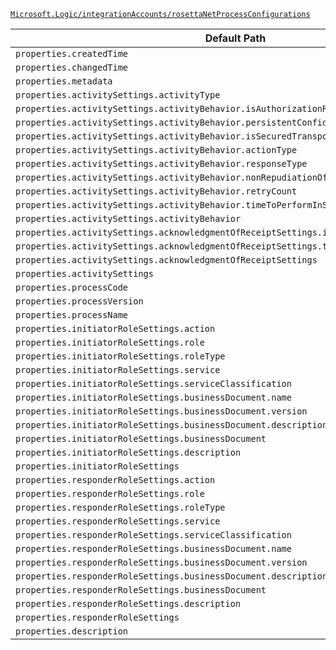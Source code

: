 [`Microsoft.Logic/integrationAccounts/rosettaNetProcessConfigurations`](https://docs.microsoft.com/en-us/azure/templates/microsoft.logic/integrationaccounts/rosettanetprocessconfigurations)

| Default Path | Alias |
|---|---|
| `properties.createdTime` | `Microsoft.Logic/integrationAccounts/rosettaNetProcessConfigurations/createdTime` |
| `properties.changedTime` | `Microsoft.Logic/integrationAccounts/rosettaNetProcessConfigurations/changedTime` |
| `properties.metadata` | `Microsoft.Logic/integrationAccounts/rosettaNetProcessConfigurations/metadata` |
| `properties.activitySettings.activityType` | `Microsoft.Logic/integrationAccounts/rosettaNetProcessConfigurations/activitySettings.activityType` |
| `properties.activitySettings.activityBehavior.isAuthorizationRequired` | `Microsoft.Logic/integrationAccounts/rosettaNetProcessConfigurations/activitySettings.activityBehavior.isAuthorizationRequired` |
| `properties.activitySettings.activityBehavior.persistentConfidentialityScope` | `Microsoft.Logic/integrationAccounts/rosettaNetProcessConfigurations/activitySettings.activityBehavior.persistentConfidentialityScope` |
| `properties.activitySettings.activityBehavior.isSecuredTransportRequired` | `Microsoft.Logic/integrationAccounts/rosettaNetProcessConfigurations/activitySettings.activityBehavior.isSecuredTransportRequired` |
| `properties.activitySettings.activityBehavior.actionType` | `Microsoft.Logic/integrationAccounts/rosettaNetProcessConfigurations/activitySettings.activityBehavior.actionType` |
| `properties.activitySettings.activityBehavior.responseType` | `Microsoft.Logic/integrationAccounts/rosettaNetProcessConfigurations/activitySettings.activityBehavior.responseType` |
| `properties.activitySettings.activityBehavior.nonRepudiationOfOriginAndContent` | `Microsoft.Logic/integrationAccounts/rosettaNetProcessConfigurations/activitySettings.activityBehavior.nonRepudiationOfOriginAndContent` |
| `properties.activitySettings.activityBehavior.retryCount` | `Microsoft.Logic/integrationAccounts/rosettaNetProcessConfigurations/activitySettings.activityBehavior.retryCount` |
| `properties.activitySettings.activityBehavior.timeToPerformInSeconds` | `Microsoft.Logic/integrationAccounts/rosettaNetProcessConfigurations/activitySettings.activityBehavior.timeToPerformInSeconds` |
| `properties.activitySettings.activityBehavior` | `Microsoft.Logic/integrationAccounts/rosettaNetProcessConfigurations/activitySettings.activityBehavior` |
| `properties.activitySettings.acknowledgmentOfReceiptSettings.isNonRepudiationRequired` | `Microsoft.Logic/integrationAccounts/rosettaNetProcessConfigurations/activitySettings.acknowledgmentOfReceiptSettings.isNonRepudiationRequired` |
| `properties.activitySettings.acknowledgmentOfReceiptSettings.timeToAcknowledgeInSeconds` | `Microsoft.Logic/integrationAccounts/rosettaNetProcessConfigurations/activitySettings.acknowledgmentOfReceiptSettings.timeToAcknowledgeInSeconds` |
| `properties.activitySettings.acknowledgmentOfReceiptSettings` | `Microsoft.Logic/integrationAccounts/rosettaNetProcessConfigurations/activitySettings.acknowledgmentOfReceiptSettings` |
| `properties.activitySettings` | `Microsoft.Logic/integrationAccounts/rosettaNetProcessConfigurations/activitySettings` |
| `properties.processCode` | `Microsoft.Logic/integrationAccounts/rosettaNetProcessConfigurations/processCode` |
| `properties.processVersion` | `Microsoft.Logic/integrationAccounts/rosettaNetProcessConfigurations/processVersion` |
| `properties.processName` | `Microsoft.Logic/integrationAccounts/rosettaNetProcessConfigurations/processName` |
| `properties.initiatorRoleSettings.action` | `Microsoft.Logic/integrationAccounts/rosettaNetProcessConfigurations/initiatorRoleSettings.action` |
| `properties.initiatorRoleSettings.role` | `Microsoft.Logic/integrationAccounts/rosettaNetProcessConfigurations/initiatorRoleSettings.role` |
| `properties.initiatorRoleSettings.roleType` | `Microsoft.Logic/integrationAccounts/rosettaNetProcessConfigurations/initiatorRoleSettings.roleType` |
| `properties.initiatorRoleSettings.service` | `Microsoft.Logic/integrationAccounts/rosettaNetProcessConfigurations/initiatorRoleSettings.service` |
| `properties.initiatorRoleSettings.serviceClassification` | `Microsoft.Logic/integrationAccounts/rosettaNetProcessConfigurations/initiatorRoleSettings.serviceClassification` |
| `properties.initiatorRoleSettings.businessDocument.name` | `Microsoft.Logic/integrationAccounts/rosettaNetProcessConfigurations/initiatorRoleSettings.businessDocument.name` |
| `properties.initiatorRoleSettings.businessDocument.version` | `Microsoft.Logic/integrationAccounts/rosettaNetProcessConfigurations/initiatorRoleSettings.businessDocument.version` |
| `properties.initiatorRoleSettings.businessDocument.description` | `Microsoft.Logic/integrationAccounts/rosettaNetProcessConfigurations/initiatorRoleSettings.businessDocument.description` |
| `properties.initiatorRoleSettings.businessDocument` | `Microsoft.Logic/integrationAccounts/rosettaNetProcessConfigurations/initiatorRoleSettings.businessDocument` |
| `properties.initiatorRoleSettings.description` | `Microsoft.Logic/integrationAccounts/rosettaNetProcessConfigurations/initiatorRoleSettings.description` |
| `properties.initiatorRoleSettings` | `Microsoft.Logic/integrationAccounts/rosettaNetProcessConfigurations/initiatorRoleSettings` |
| `properties.responderRoleSettings.action` | `Microsoft.Logic/integrationAccounts/rosettaNetProcessConfigurations/responderRoleSettings.action` |
| `properties.responderRoleSettings.role` | `Microsoft.Logic/integrationAccounts/rosettaNetProcessConfigurations/responderRoleSettings.role` |
| `properties.responderRoleSettings.roleType` | `Microsoft.Logic/integrationAccounts/rosettaNetProcessConfigurations/responderRoleSettings.roleType` |
| `properties.responderRoleSettings.service` | `Microsoft.Logic/integrationAccounts/rosettaNetProcessConfigurations/responderRoleSettings.service` |
| `properties.responderRoleSettings.serviceClassification` | `Microsoft.Logic/integrationAccounts/rosettaNetProcessConfigurations/responderRoleSettings.serviceClassification` |
| `properties.responderRoleSettings.businessDocument.name` | `Microsoft.Logic/integrationAccounts/rosettaNetProcessConfigurations/responderRoleSettings.businessDocument.name` |
| `properties.responderRoleSettings.businessDocument.version` | `Microsoft.Logic/integrationAccounts/rosettaNetProcessConfigurations/responderRoleSettings.businessDocument.version` |
| `properties.responderRoleSettings.businessDocument.description` | `Microsoft.Logic/integrationAccounts/rosettaNetProcessConfigurations/responderRoleSettings.businessDocument.description` |
| `properties.responderRoleSettings.businessDocument` | `Microsoft.Logic/integrationAccounts/rosettaNetProcessConfigurations/responderRoleSettings.businessDocument` |
| `properties.responderRoleSettings.description` | `Microsoft.Logic/integrationAccounts/rosettaNetProcessConfigurations/responderRoleSettings.description` |
| `properties.responderRoleSettings` | `Microsoft.Logic/integrationAccounts/rosettaNetProcessConfigurations/responderRoleSettings` |
| `properties.description` | `Microsoft.Logic/integrationAccounts/rosettaNetProcessConfigurations/description` |

